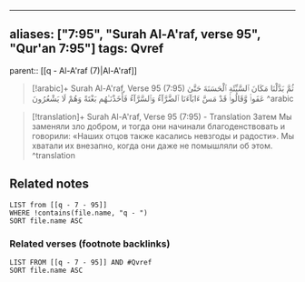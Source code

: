 
---
aliases: ["7:95", "Surah Al-A'raf, verse 95", "Qur'an 7:95"]
tags: Qvref
---

parent:: [[q - Al-A'raf (7)|Al-A'raf]]

> [!arabic]+ Surah Al-A'raf, Verse 95 (7:95)
> <span class="quran-arabic">ثُمَّ بَدَّلْنَا مَكَانَ ٱلسَّيِّئَةِ ٱلْحَسَنَةَ حَتَّىٰ عَفَوا۟ وَّقَالُوا۟ قَدْ مَسَّ ءَابَآءَنَا ٱلضَّرَّآءُ وَٱلسَّرَّآءُ فَأَخَذْنَـٰهُم بَغْتَةً وَهُمْ لَا يَشْعُرُونَ</span>
^arabic

> [!translation]+ Surah Al-A'raf, Verse 95 (7:95) - Translation
> Затем Мы заменяли зло добром, и тогда они начинали благоденствовать и говорили: «Наших отцов также касались невзгоды и радости». Мы хватали их внезапно, когда они даже не помышляли об этом.
^translation



## Related notes
```dataview
LIST from [[q - 7 - 95]]
WHERE !contains(file.name, "q - ")
SORT file.name ASC
```

### Related verses (footnote backlinks)
```dataview
LIST FROM [[q - 7 - 95]] AND #Qvref
SORT file.name ASC
```

